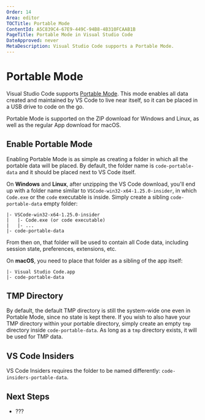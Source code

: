 ```yaml
---
Order: 14
Area: editor
TOCTitle: Portable Mode
ContentId: A5C839C4-67E9-449C-94B8-4B310FCAAB1B
PageTitle: Portable Mode in Visual Studio Code
DateApproved: never
MetaDescription: Visual Studio Code supports a Portable Mode.
---
```


# Portable Mode

Visual Studio Code supports [Portable Mode](https://en.wikipedia.org/wiki/Portable_application). This mode enables all data created and maintained by VS Code to live near itself, so it can be placed in a USB drive to code on the go.

Portable Mode is supported on the ZIP download for Windows and Linux, as well as the regular App download for macOS.

## Enable Portable Mode

Enabling Portable Mode is as simple as creating a folder in which all the portable data will be placed. By default, the folder name is `code-portable-data` and it should be placed next to VS Code itself.

On **Windows** and **Linux**, after unzipping the VS Code download, you'll end up with a folder name similar to `VSCode-win32-x64-1.25.0-insider`, in which `Code.exe` or the `code` executable is inside. Simply create a sibling `code-portable-data` empty folder:

```
|- VSCode-win32-x64-1.25.0-insider
|   |- Code.exe (or code executable)
|   |- ...
|- code-portable-data
```

From then on, that folder will be used to contain all Code data, including session state, preferences, extensions, etc.

On **macOS**, you need to place that folder as a sibling of the app itself:

```
|- Visual Studio Code.app
|- code-portable-data
```

## TMP Directory

By default, the default TMP directory is still the system-wide one even in Portable Mode, since no state is kept there. If you wish to also have your TMP directory within your portable directory, simply create an empty `tmp` directory inside `code-portable-data`. As long as a `tmp` directory exists, it will be used for TMP data.

## VS Code Insiders

VS Code Insiders requires the folder to be named differently: `code-insiders-portable-data`.

## Next Steps

- ???
